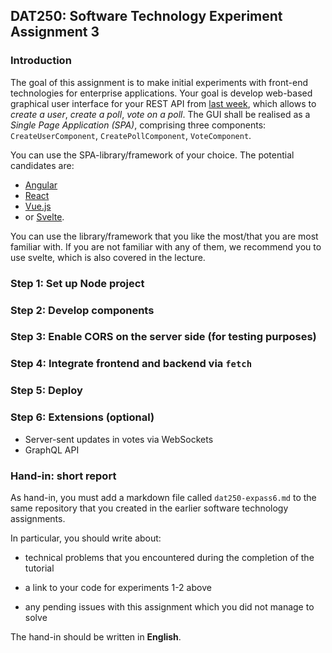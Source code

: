 ## DAT250: Software Technology Experiment Assignment 3

### Introduction

The goal of this assignment is to make initial experiments with front-end technologies for enterprise applications.
Your goal is develop web-based graphical user interface for your REST API from [last week](./expass2.md),
which allows to _create a user_, _create a poll_, _vote on a poll_. 
The GUI shall be realised as a _Single Page Application (SPA)_, comprising three components: `CreateUserComponent`, `CreatePollComponent`,
`VoteComponent`.

You can use the SPA-library/framework of your choice.
The potential candidates are:

- [Angular](https://angular.dev/)
- [React](https://react.dev/)
- [Vue.js](https://vuejs.org/)
- or [Svelte](https://svelte.dev/).

You can use the library/framework that you like the most/that you are most familiar with.
If you are not familiar with any of them, we recommend you to use svelte, which is also covered in the lecture.

### Step 1: Set up Node project

### Step 2: Develop components 

### Step 3: Enable CORS on the server side (for testing purposes)

### Step 4: Integrate frontend and backend via `fetch`

### Step 5: Deploy

### Step 6: Extensions (optional)

- Server-sent updates in votes via WebSockets
- GraphQL API




### Hand-in: short report

As hand-in, you must add a markdown file called `dat250-expass6.md` to the same repository that you created in the earlier software technology assignments.

In particular, you should write about:

- technical problems that you encountered during the completion of the tutorial

- a link to your code for experiments 1-2 above

- any pending issues with this assignment which you did not manage to solve

The hand-in should be written in **English**.
